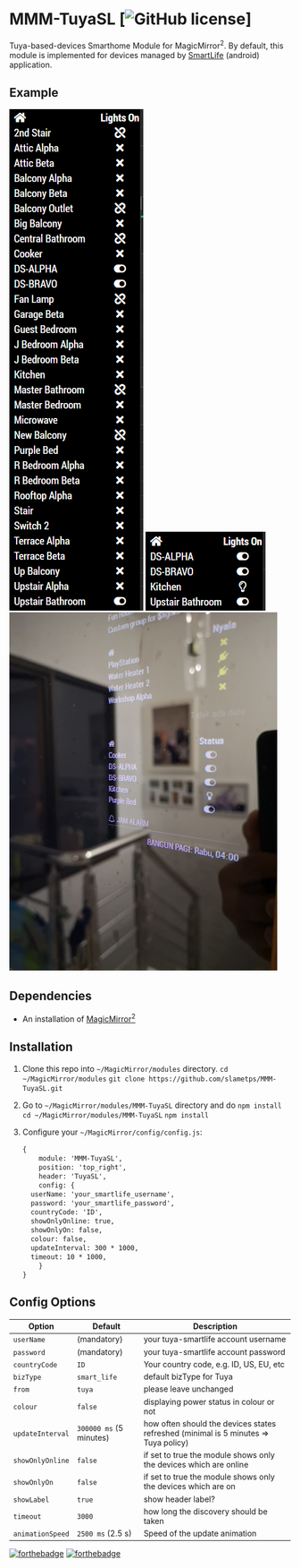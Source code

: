 # MMM-TuyaSL [![GitHub license](https://img.shields.io/badge/license-MIT-blue.svg?style=flat)]

Tuya-based-devices Smarthome Module for MagicMirror<sup>2</sup>. By default, this module is implemented for devices managed by [SmartLife](https://play.google.com/store/apps/details?id=com.tuya.smartlife) (android) application.

## Example

![](others/MMM-TuyaSL-screenshot-01.png)   ![](others/MMM-TuyaSL-screenshot-02.png)   ![](others/MMM-TuyaSL-photo-01.jpg)

## Dependencies

* An installation of [MagicMirror<sup>2</sup>](https://github.com/MichMich/MagicMirror)

## Installation

1. Clone this repo into `~/MagicMirror/modules` directory.
   `cd ~/MagicMirror/modules`
   `git clone https://github.com/slametps/MMM-TuyaSL.git`
2. Go to `~/MagicMirror/modules/MMM-TuyaSL` directory and do `npm install`
   `cd ~/MagicMirror/modules/MMM-TuyaSL`
   `npm install`
3. Configure your `~/MagicMirror/config/config.js`:

    ```
    {
        module: 'MMM-TuyaSL',
        position: 'top_right',
        header: 'TuyaSL',
        config: {
	  userName: 'your_smartlife_username',
	  password: 'your_smartlife_password',
	  countryCode: 'ID',
	  showOnlyOnline: true,
	  showOnlyOn: false,
	  colour: false,
	  updateInterval: 300 * 1000,
	  timeout: 10 * 1000,
        }
    }
    ```

## Config Options

| **Option** | **Default** | **Description** |
| --- | --- | --- |
| `userName` | (mandatory) | your tuya-smartlife account username |
| `password` | (mandatory) | your tuya-smartlife account password |
| `countryCode` | `ID` | Your country code, e.g. ID, US, EU, etc |
| `bizType` | `smart_life` | default bizType for Tuya |
| `from` | `tuya` | please leave unchanged |
| `colour` | `false` | displaying power status in colour or not |
| `updateInterval` | `300000 ms` (5 minutes) | how often should the devices states refreshed (minimal is 5 minutes => Tuya policy) |
| `showOnlyOnline` | `false` | if set to true the module shows only the devices which are online |
| `showOnlyOn` | `false` | if set to true the module shows only the devices which are on |
| `showLabel` | `true` | show header label? |
| `timeout` | `3000` | how long the discovery should be taken |
| `animationSpeed` | `2500 ms` (2.5 s) | Speed of the update animation |


[![forthebadge](https://forthebadge.com/images/badges/made-with-javascript.svg)](https://forthebadge.com)
[![forthebadge](https://forthebadge.com/images/badges/built-with-love.svg)](https://forthebadge.com)
